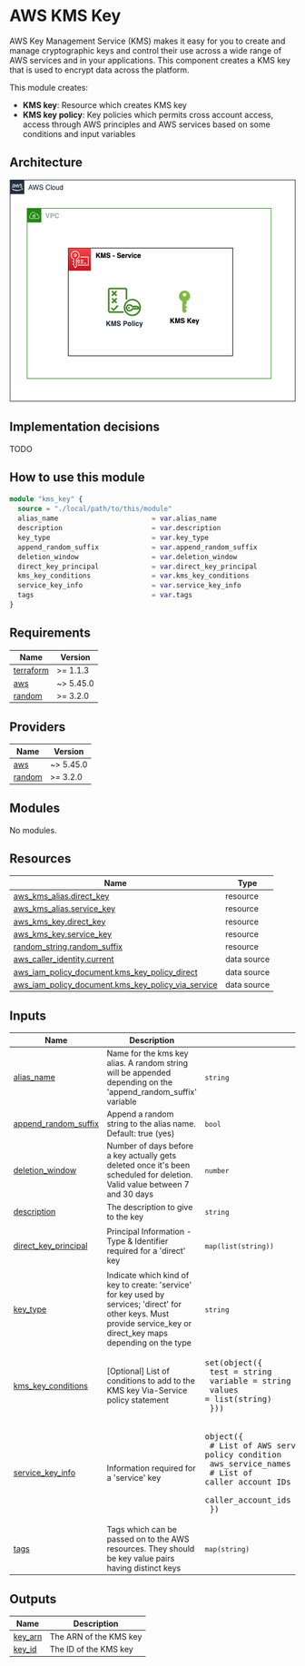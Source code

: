 # AWS KMS Key

AWS Key Management Service (KMS) makes it easy for you to create and manage cryptographic keys and control their use across a wide range of AWS services and in your applications. This component creates a KMS key that is used to encrypt data across the platform.

This module creates:

- **KMS key**: Resource which creates KMS key
- **KMS key policy**: Key policies which permits cross account access, access through AWS principles and AWS services based on some conditions and input variables

## Architecture

![Architecture](./images/kmskey.drawio.png)

## Implementation decisions

TODO

## How to use this module

```terraform
module "kms_key" {
  source = "./local/path/to/this/module"
  alias_name                       = var.alias_name
  description                      = var.description
  key_type                         = var.key_type
  append_random_suffix             = var.append_random_suffix             # Optional
  deletion_window                  = var.deletion_window                  # Optional
  direct_key_principal             = var.direct_key_principal             # Optional
  kms_key_conditions               = var.kms_key_conditions               # Optional
  service_key_info                 = var.service_key_info                 # Optional
  tags                             = var.tags                             # Optional
}
```

<!-- BEGIN_TF_DOCS -->
## Requirements

| Name | Version |
|------|---------|
| <a name="requirement_terraform"></a> [terraform](#requirement\_terraform) | >= 1.1.3 |
| <a name="requirement_aws"></a> [aws](#requirement\_aws) | ~> 5.45.0 |
| <a name="requirement_random"></a> [random](#requirement\_random) | >= 3.2.0 |

## Providers

| Name | Version |
|------|---------|
| <a name="provider_aws"></a> [aws](#provider\_aws) | ~> 5.45.0 |
| <a name="provider_random"></a> [random](#provider\_random) | >= 3.2.0 |

## Modules

No modules.

## Resources

| Name | Type |
|------|------|
| [aws_kms_alias.direct_key](https://registry.terraform.io/providers/hashicorp/aws/latest/docs/resources/kms_alias) | resource |
| [aws_kms_alias.service_key](https://registry.terraform.io/providers/hashicorp/aws/latest/docs/resources/kms_alias) | resource |
| [aws_kms_key.direct_key](https://registry.terraform.io/providers/hashicorp/aws/latest/docs/resources/kms_key) | resource |
| [aws_kms_key.service_key](https://registry.terraform.io/providers/hashicorp/aws/latest/docs/resources/kms_key) | resource |
| [random_string.random_suffix](https://registry.terraform.io/providers/hashicorp/random/latest/docs/resources/string) | resource |
| [aws_caller_identity.current](https://registry.terraform.io/providers/hashicorp/aws/latest/docs/data-sources/caller_identity) | data source |
| [aws_iam_policy_document.kms_key_policy_direct](https://registry.terraform.io/providers/hashicorp/aws/latest/docs/data-sources/iam_policy_document) | data source |
| [aws_iam_policy_document.kms_key_policy_via_service](https://registry.terraform.io/providers/hashicorp/aws/latest/docs/data-sources/iam_policy_document) | data source |

## Inputs

| Name | Description | Type | Default | Required |
|------|-------------|------|---------|:--------:|
| <a name="input_alias_name"></a> [alias\_name](#input\_alias\_name) | Name for the kms key alias. A random string will be appended depending on the 'append\_random\_suffix' variable | `string` | n/a | yes |
| <a name="input_append_random_suffix"></a> [append\_random\_suffix](#input\_append\_random\_suffix) | Append a random string to the alias name. Default: true (yes) | `bool` | `true` | no |
| <a name="input_deletion_window"></a> [deletion\_window](#input\_deletion\_window) | Number of days before a key actually gets deleted once it's been scheduled for deletion. Valid value between 7 and 30 days | `number` | `30` | no |
| <a name="input_description"></a> [description](#input\_description) | The description to give to the key | `string` | n/a | yes |
| <a name="input_direct_key_principal"></a> [direct\_key\_principal](#input\_direct\_key\_principal) | Principal Information - Type & Identifier required for a 'direct' key | `map(list(string))` | <pre>{<br>  "AWS": []<br>}</pre> | no |
| <a name="input_key_type"></a> [key\_type](#input\_key\_type) | Indicate which kind of key to create: 'service' for key used by services; 'direct' for other keys. Must provide service\_key or direct\_key maps depending on the type | `string` | n/a | yes |
| <a name="input_kms_key_conditions"></a> [kms\_key\_conditions](#input\_kms\_key\_conditions) | [Optional] List of conditions to add to the KMS key Via-Service policy statement | <pre>set(object({<br>    test     = string<br>    variable = string<br>    values   = list(string)<br>  }))</pre> | `[]` | no |
| <a name="input_service_key_info"></a> [service\_key\_info](#input\_service\_key\_info) | Information required for a 'service' key | <pre>object({<br>    # List of AWS service names for the kms:ViaService policy condition<br>    aws_service_names = list(string)<br>    # List of caller account IDs for the kms:CallerAccount policy condition<br>    caller_account_ids = list(string)<br>  })</pre> | <pre>{<br>  "aws_service_names": [],<br>  "caller_account_ids": []<br>}</pre> | no |
| <a name="input_tags"></a> [tags](#input\_tags) | Tags which can be passed on to the AWS resources. They should be key value pairs having distinct keys | `map(string)` | `{}` | no |

## Outputs

| Name | Description |
|------|-------------|
| <a name="output_key_arn"></a> [key\_arn](#output\_key\_arn) | The ARN of the KMS key |
| <a name="output_key_id"></a> [key\_id](#output\_key\_id) | The ID of the KMS key |
<!-- END_TF_DOCS -->
